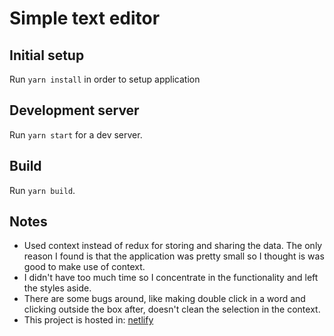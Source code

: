 # Simple text editor

## Initial setup
Run `yarn install` in order to setup application

## Development server
Run `yarn start` for a dev server.

## Build
Run `yarn build`.

## Notes
+ Used context instead of redux for storing and sharing the data. The only reason I found is that the application was pretty small so I thought is was good to make use of context.
+ I didn't have too much time so I concentrate in the functionality and left the styles aside.
+ There are some bugs around, like making double click in a word and clicking outside the box after, doesn't clean the selection in the context.
+ This project is hosted in: [netlify](https://lmaddio-text-editor.netlify.com)
